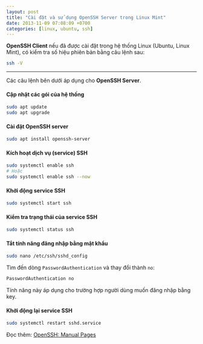 ```yaml
---
layout: post
title: "Cài đặt và sử dụng OpenSSH Server trong Linux Mint"
date: 2013-11-09 07:08:09 +0700
categories: [linux, ubuntu, ssh]
---
```


**OpenSSH Client** nếu đã được cài đặt trong hệ thống Linux (Ubuntu, Linux Mint), có kiểm tra số hiệu phiên bản bằng câu lệnh sau:  
```bash
ssh -V
```  

---


Các câu lệnh bên dưới áp dụng cho **OpenSSH Server**.  


#### Cập nhật các gói của hệ thống
```bash
sudo apt update
sudo apt upgrade
```  


#### Cài đặt OpenSSH server
```bash
sudo apt install openssh-server
```  


#### Kích hoạt dịch vụ (service) SSH
```bash
sudo systemctl enable ssh
# Hoặc
sudo systemctl enable ssh --now
```  


#### Khởi động service SSH
```bash
sudo systemctl start ssh
```  


#### Kiểm tra trạng thái của service SSH
```bash
sudo systemctl status ssh
```  


#### Tắt tính năng đăng nhập bằng mật khẩu
```bash
sudo nano /etc/ssh/sshd_config
```  
Tìm đến dòng `PasswordAuthentication` và thay đổi thành `no`:  
```bash
PasswordAuthentication no
```  
Tính năng này áp dụng cho trường hợp người dùng muốn đăng nhập bằng key.  


#### Khởi động lại service SSH
```bash
sudo systemctl restart sshd.service
```  


Đọc thêm: [OpenSSH: Manual Pages](https://www.openssh.com/manual.html)
